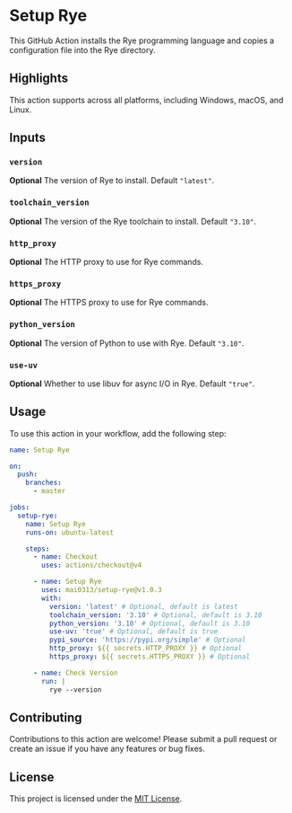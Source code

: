 # Setup Rye

This GitHub Action installs the Rye programming language and copies a configuration file into the Rye directory.

## Highlights

This action supports across all platforms, including Windows, macOS, and Linux.

## Inputs

### `version`

**Optional** The version of Rye to install. Default `"latest"`.

### `toolchain_version`

**Optional** The version of the Rye toolchain to install. Default `"3.10"`.

### `http_proxy`

**Optional** The HTTP proxy to use for Rye commands.

### `https_proxy`

**Optional** The HTTPS proxy to use for Rye commands.

### `python_version`

**Optional** The version of Python to use with Rye. Default `"3.10"`.

### `use-uv`

**Optional** Whether to use libuv for async I/O in Rye. Default `"true"`.

## Usage

To use this action in your workflow, add the following step:

```yaml
name: Setup Rye

on:
  push:
    branches:
      - master

jobs:
  setup-rye:
    name: Setup Rye
    runs-on: ubuntu-latest

    steps:
      - name: Checkout
        uses: actions/checkout@v4

      - name: Setup Rye
        uses: mai0313/setup-rye@v1.0.3
        with:
          version: 'latest' # Optional, default is latest
          toolchain_version: '3.10' # Optional, default is 3.10
          python_version: '3.10' # Optional, default is 3.10
          use-uv: 'true' # Optional, default is true
          pypi_source: 'https://pypi.org/simple' # Optional
          http_proxy: ${{ secrets.HTTP_PROXY }} # Optional
          https_proxy: ${{ secrets.HTTPS_PROXY }} # Optional

      - name: Check Version
        run: |
          rye --version
```

## Contributing

Contributions to this action are welcome! Please submit a pull request or create an issue if you have any features or bug fixes.

## License

This project is licensed under the [MIT License](LICENSE).
